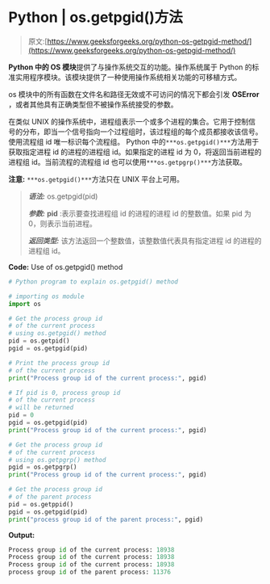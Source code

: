 # Python | os.getpgid()方法

> 原文:[https://www.geeksforgeeks.org/python-os-getpgid-method/](https://www.geeksforgeeks.org/python-os-getpgid-method/)

**Python 中的 OS 模块**提供了与操作系统交互的功能。操作系统属于 Python 的标准实用程序模块。该模块提供了一种使用操作系统相关功能的可移植方式。

os 模块中的所有函数在文件名和路径无效或不可访问的情况下都会引发 **OSError** ，或者其他具有正确类型但不被操作系统接受的参数。

在类似 UNIX 的操作系统中，进程组表示一个或多个进程的集合。它用于控制信号的分布，即当一个信号指向一个过程组时，该过程组的每个成员都接收该信号。使用流程组 id 唯一标识每个流程组。
Python 中的`***os.getpgid()***`方法用于获取指定进程 id 的进程的进程组 id。如果指定的进程 id 为 0，将返回当前进程的进程组 id。当前流程的流程组 id 也可以使用`***os.getpgrp()***`方法获取。

**注意:** `***os.getpgid()***`方法只在 UNIX 平台上可用。

> ***语法:*** os.getpgid(pid)
> 
> ***参数:***
> **pid** :表示要查找进程组 id 的进程的进程 id 的整数值。如果 pid 为 0，则表示当前进程。
> 
> ***返回类型:*** 该方法返回一个整数值，该整数值代表具有指定进程 id 的进程的进程组 id。

**Code:** Use of os.getpgid() method

```py
# Python program to explain os.getpgid() method 

# importing os module 
import os

# Get the process group id 
# of the current process
# using os.getpgid() method
pid = os.getpid()
pgid = os.getpgid(pid)

# Print the process group id
# of the current process
print("Process group id of the current process:", pgid)

# If pid is 0, process group id
# of the current process
# will be returned 
pid = 0
pgid = os.getpgid(pid)
print("Process group id of the current process:", pgid)

# Get the process group id
# of the current process 
# using os.getpgrp() method
pgid = os.getpgrp()
print("Process group id of the current process:", pgid)

# Get the process group id
# of the parent process
pid = os.getppid()
pgid = os.getpgid(pid)
print("process group id of the parent process:", pgid)
```

**Output:**

```py
Process group id of the current process: 18938
Process group id of the current process: 18938
Process group id of the current process: 18938
process group id of the parent process: 11376

```
